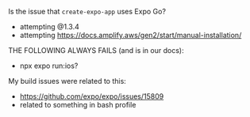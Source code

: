 Is the issue that `create-expo-app` uses Expo Go?
- attempting @1.3.4
- attempting https://docs.amplify.aws/gen2/start/manual-installation/

THE FOLLOWING ALWAYS FAILS (and is in our docs):

- npx expo run:ios?

My build issues were related to this:

- https://github.com/expo/expo/issues/15809
- related to something in bash profile
